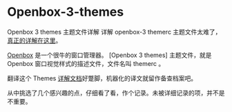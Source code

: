 # Openbox-3-themes
Openbox 3 themes 主题文件详解
详解 openbox-3 themerc 主题文件太难了，[真正的详解在这里](http://openbox.org/wiki/Help:Themes)。

[Openbox](http://openbox.org/) 是一个很牛的窗口管理器。
[Openbox 3 themes] 主题文件，就是 Openbox 窗口视觉样式的描述文件，文件名叫 themerc 。

翻译这个 Themes [详解文档](http://openbox.org/wiki/Help:Themes)好蹩脚，机器化的译文就留作备查档案吧。

从中挑选了几个感兴趣的点，仔细看了看，作个记录。未被详细记录的项，并不是不重要。
